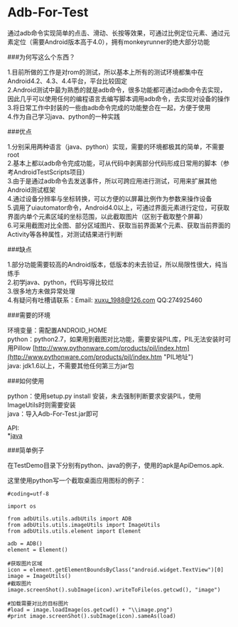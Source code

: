 Adb-For-Test
============

通过adb命令实现简单的点击、滑动、长按等效果，可通过比例定位元素、通过元素定位（需要Android版本高于4.0），拥有monkeyrunner的绝大部分功能 

###为何写这么个东西？

1.目前所做的工作是对rom的测试，所以基本上所有的测试环境都集中在Android4.2、4.3、4.4平台，平台比较固定<br>
2.Android测试中最为熟悉的就是adb命令，很多功能都可通过adb命令去实现，因此几乎可以使用任何的编程语言去编写脚本调用adb命令，去实现对设备的操作<br>
3.将日常工作中封装的一些由adb命令完成的功能整合在一起，方便于使用<br>
4.作为自己学习java、python的一种实践<br>

###优点

1.分别采用两种语言（java、python）实现，需要的环境都极其的简单，不需要root<br>
2.基本上都以adb命令完成功能，可从代码中剥离部分代码形成日常用的脚本（参考AndroidTestScripts项目）<br>
3.由于是通过adb命令去发送事件，所以可跨应用进行测试，可用来扩展其他Android测试框架<br>
4.通过设备分辨率与坐标转换，可以方便的以屏幕比例作为参数来操作设备<br>
5.调用了uiautomator命令，Android4.0以上，可通过界面元素进行定位，可获取界面内单个元素区域的坐标范围，以此截取图片（区别于截取整个屏幕）<br>
6.可采用截图对比全图、部分区域图片、获取当前界面某个元素、获取当前界面的Activity等各种属性，对测试结果进行判断<br>

###缺点

1.部分功能需要较高的Android版本，低版本的未去验证，所以局限性很大，纯当练手<br>
2.初学java、python，代码写得比较烂<br>
3.很多地方未做异常处理<br>
4.有疑问有吐槽请联系：Email: xuxu_1988@126.com  QQ:274925460

###需要的环境

环境变量：需配置ANDROID_HOME<br>
python：python2.7，如果用到截图对比功能，需要安装PIL库，PIL无法安装时可用Pillow [http://www.pythonware.com/products/pil/index.htm](http://www.pythonware.com/products/pil/index.htm "PIL地址")<br>
java: jdk1.6以上，不需要其他任何第三方jar包

###如何使用

python：使用setup.py install 安装，未去强制判断要求安装PIL，使用ImageUtils时则需要安装<br>
java：导入Adb-For-Test.jar即可

API:</br>
*[java](https://github.com/gb112211/Adb-For-Test/blob/master/java/AdbForTest/doc/index.html)

###简单例子

在TestDemo目录下分别有python、java的例子，使用的apk是ApiDemos.apk.<br>

这里使用python写一个截取桌面应用图标的例子：
```
#coding=utf-8

import os

from adbUtils.utils.adbUtils import ADB
from adbUtils.utils.imageUtils import ImageUtils
from adbUtils.utils.element import Element

adb = ADB()
element = Element()

#获取图片区域
icon = element.getElementBoundsByClass("android.widget.TextView")[0]
image = ImageUtils()
#截取图片
image.screenShot().subImage(icon).writeToFile(os.getcwd(), "image")

#加载需要对比的目标图片
#load = image.loadImage(os.getcwd() + "\\image.png")
#print image.screenShot().subImage(icon).sameAs(load)
```